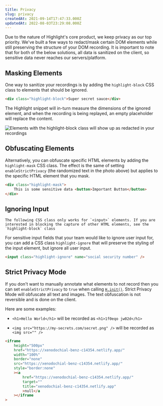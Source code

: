 ```yaml
---
title: Privacy
slug: privacy
createdAt: 2021-09-14T17:47:33.000Z
updatedAt: 2022-08-03T23:29:08.000Z
---
```


Due to the nature of Highlight's core product, we keep privacy as our top priority. We've built a few ways to redact/mask certain DOM elements while still preserving the structure of your DOM recording. It is important to note that for both of the below solutions, all data is sanitized on the client, so sensitive data never reaches our servers/platform.

## Masking Elements

One way to sanitize your recordings is by adding the `highlight-block` CSS class to elements that should be ignored.

```html
<div class="highlight-block">Super secret sauce</div>
```

The Highlight snippet will in-turn measure the dimensions of the ignored element, and when the recording is being replayed, an empty placeholder will replace the content.

![Elements with the highlight-block class will show up as redacted in your recordings](https://archbee-image-uploads.s3.amazonaws.com/XPwQFz8tul7ogqGkmtA0y/s3OAcyrUrqMsWXwDqT9Zj_aff29bb-kapture2021-03-25at140125.gif)

## Obfuscating Elements

Alternatively, you can obfuscate specific HTML elements by adding the `highlight-mask` CSS class. The effect is the same of setting `enableStrictPrivacy` (the randomized text in the photo above) but applies to the specific HTML element that you mask.

```html
<div class="highlight-mask">
	This is some sensitive data <button>Important Button</button>
</div>
```

## Ignoring Input
```hint
The following CSS class only works for `<input>` elements. If you are interested in blocking the capture of other HTML elements, see the `highlight-block` class 
```

For sensitive input fields that your team would like to ignore user input for, you can add a CSS class `highlight-ignore` that will preserve the styling of the input element, but ignore all user input.

```html
<input class="highlight-ignore" name="social security number" />
```

## Strict Privacy Mode

If you don't want to manually annotate what elements to not record then you can set `enableStrictPrivacy` to `true` when calling [`H.init()`](../../../sdk/client.md#Hinit). Strict Privacy Mode will obfuscate all text and images. The text obfuscation is not reversible and is done on the client.

Here are some examples:

-   `<h1>Hello World</h1>` will be recorded as `<h1>1f0eqo jw02d</h1>`

-   `<img src="https://my-secrets.com/secret.png" />` will be recorded as `<img src="" />`

```html
<iframe
	height="500px"
	href="https://xenodochial-benz-c14354.netlify.app/"
	width="100%"
	border="none"
	src="https://xenodochial-benz-c14354.netlify.app/"
	style="border:none"
	><a
		href="https://xenodochial-benz-c14354.netlify.app/"
		target=""
		title="xenodochial-benz-c14354.netlify.app"
		>null</a
	></iframe
>
```
